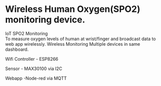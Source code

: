 # Wireless Human Oxygen(SPO2) monitoring device.

IoT SPO2 Monitoring  
To measure oxygen levels of human at wrist/finger and broadcast data to web app wirelessly.
 Wireless Monitoring Multiple devices in same dashboard. 

Wifi Controller - ESP8266

Sensor - MAX30100 via I2C

Webapp -Node-red via MQTT

